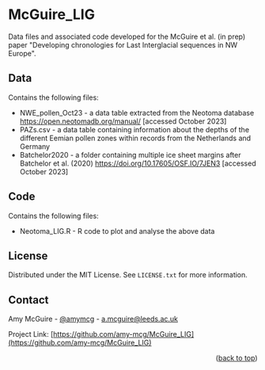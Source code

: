 # McGuire_LIG
Data files and associated code developed for the McGuire et al. (in prep) paper "Developing chronologies for Last Interglacial sequences in NW Europe".

## Data
Contains the following files:
* NWE_pollen_Oct23 - a data table extracted from the Neotoma database https://open.neotomadb.org/manual/ [accessed October 2023]
* PAZs.csv - a data table containing information about the depths of the different Eemian pollen zones within records from the Netherlands and Germany
* Batchelor2020 - a folder containing multiple ice sheet margins after Batchelor et al. (2020) https://doi.org/10.17605/OSF.IO/7JEN3 [accessed October 2023]

## Code
Contains the following files:
* Neotoma_LIG.R - R code to plot and analyse the above data

## License

Distributed under the MIT License. See `LICENSE.txt` for more information.

## Contact

Amy McGuire - [@amymcg](https://twitter.com/amymcg) - a.mcguire@leeds.ac.uk

Project Link: [https://github.com/amy-mcg/McGuire_LIG](https://github.com/amy-mcg/McGuire_LIG)

<p align="right">(<a href="#top">back to top</a>)</p>
